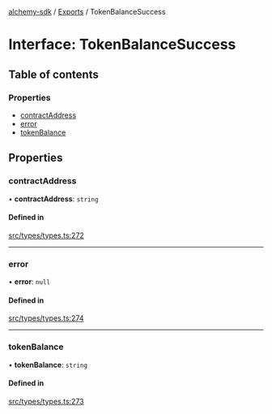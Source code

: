 [alchemy-sdk](../README.md) / [Exports](../modules.md) / TokenBalanceSuccess

# Interface: TokenBalanceSuccess

## Table of contents

### Properties

- [contractAddress](TokenBalanceSuccess.md#contractaddress)
- [error](TokenBalanceSuccess.md#error)
- [tokenBalance](TokenBalanceSuccess.md#tokenbalance)

## Properties

### contractAddress

• **contractAddress**: `string`

#### Defined in

[src/types/types.ts:272](https://github.com/alchemyplatform/alchemy-sdk-js/blob/ae0aa3f0/src/types/types.ts#L272)

___

### error

• **error**: ``null``

#### Defined in

[src/types/types.ts:274](https://github.com/alchemyplatform/alchemy-sdk-js/blob/ae0aa3f0/src/types/types.ts#L274)

___

### tokenBalance

• **tokenBalance**: `string`

#### Defined in

[src/types/types.ts:273](https://github.com/alchemyplatform/alchemy-sdk-js/blob/ae0aa3f0/src/types/types.ts#L273)
